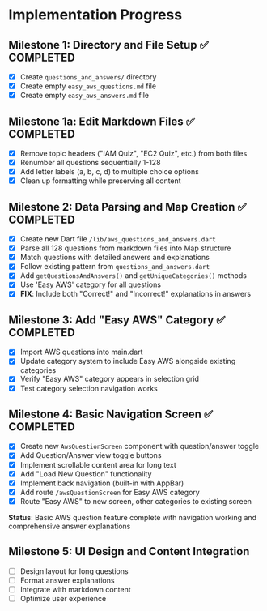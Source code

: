 # Implementation Progress

## Milestone 1: Directory and File Setup ✅ COMPLETED

- [x] Create `questions_and_answers/` directory
- [x] Create empty `easy_aws_questions.md` file  
- [x] Create empty `easy_aws_answers.md` file

## Milestone 1a: Edit Markdown Files ✅ COMPLETED

- [x] Remove topic headers ("IAM Quiz", "EC2 Quiz", etc.) from both files
- [x] Renumber all questions sequentially 1-128
- [x] Add letter labels (a, b, c, d) to multiple choice options
- [x] Clean up formatting while preserving all content

## Milestone 2: Data Parsing and Map Creation ✅ COMPLETED

- [x] Create new Dart file `/lib/aws_questions_and_answers.dart`
- [x] Parse all 128 questions from markdown files into Map structure
- [x] Match questions with detailed answers and explanations
- [x] Follow existing pattern from `questions_and_answers.dart`
- [x] Add `getQuestionsAndAnswers()` and `getUniqueCategories()` methods
- [x] Use 'Easy AWS' category for all questions
- [x] **FIX**: Include both "Correct!" and "Incorrect!" explanations in answers

## Milestone 3: Add "Easy AWS" Category ✅ COMPLETED

- [x] Import AWS questions into main.dart
- [x] Update category system to include Easy AWS alongside existing categories
- [x] Verify "Easy AWS" category appears in selection grid
- [x] Test category selection navigation works

## Milestone 4: Basic Navigation Screen ✅ COMPLETED

- [x] Create new `AwsQuestionScreen` component with question/answer toggle
- [x] Add Question/Answer view toggle buttons
- [x] Implement scrollable content area for long text
- [x] Add "Load New Question" functionality
- [x] Implement back navigation (built-in with AppBar)
- [x] Add route `/awsQuestionScreen` for Easy AWS category
- [x] Route "Easy AWS" to new screen, other categories to existing screen

**Status**: Basic AWS question feature complete with navigation working and comprehensive answer explanations

## Milestone 5: UI Design and Content Integration
- [ ] Design layout for long questions
- [ ] Format answer explanations
- [ ] Integrate with markdown content
- [ ] Optimize user experience